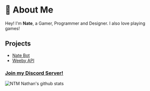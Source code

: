 # 👋 About Me
Hey! I'm <b>Nate</b>, a Gamer, Programmer and Designer. I also love playing games!

## Projects
- [Nate Bot](https://natebot.xyz/)
- [Weeby API](https://weebyapi.xyz/)

### [Join my Discord Server!](https://discord.com/invite/G2rb53z)

![NTM Nathan's github stats](https://github-readme-stats.vercel.app/api?username=ntmnathan&theme=algolia&show_icons=true)
